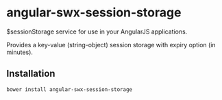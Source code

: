 # angular-swx-session-storage

$sessionStorage service for use in your AngularJS applications.

Provides a key-value (string-object) session storage with expiry option (in minutes).

## Installation

    bower install angular-swx-session-storage

